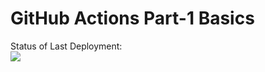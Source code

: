 # GitHub Actions Part-1 Basics


Status of Last Deployment:<br>
<img src="https://github.com/Timur-IT/github-actions-part-1-basics/workflows/My-GitHubActions-Basics/badge.svg?branch=master"><br>



